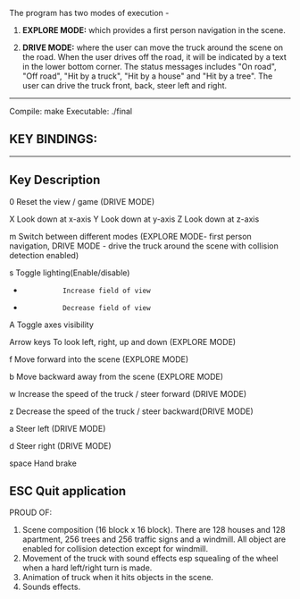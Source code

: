 The program has two modes of execution -

1. **EXPLORE MODE:** which provides a first person navigation in the scene.

2. **DRIVE MODE:** where the user can move the truck around the scene on the road. When the user 
drives off the road, it will be indicated by a text in the lower bottom corner. The status messages includes "On road", "Off road", "Hit by a truck", "Hit by a house" and "Hit by a tree".  The user can drive the truck front, back, steer left and right.

---

Compile:    make
Executable: ./final


## KEY BINDINGS:

---
Key              Description
---
0               Reset the view / game (DRIVE MODE)

X               Look down at x-axis
Y               Look down at y-axis
Z               Look down at z-axis

m               Switch between different modes
                (EXPLORE MODE- first person navigation, 
                 DRIVE MODE - drive the truck around the 
                 		scene with collision detection enabled)

s 				Toggle lighting(Enable/disable)

+               Increase field of view

-               Decrease field of view

A               Toggle axes visibility

Arrow keys      To look left, right, up and down
                    (EXPLORE MODE)

f               Move forward into the scene
                    (EXPLORE MODE)

b               Move backward away from the scene
                    (EXPLORE MODE)

w 				Increase the speed of the truck / steer forward (DRIVE MODE)

z 				Decrease the speed of the truck / steer backward(DRIVE MODE)

a 				Steer left (DRIVE MODE)

d 				Steer right (DRIVE MODE)

space 			Hand brake

ESC             Quit application
---

PROUD OF:

1. Scene composition (16 block x 16 block). There are 128 houses and 128 apartment, 256 trees and 256 traffic signs and a windmill. All object are enabled for collision detection except for windmill.
2. Movement of the truck with sound effects esp squealing of the wheel when a hard left/right turn is made.
3. Animation of truck when it hits objects in the scene.
4. Sounds effects.
